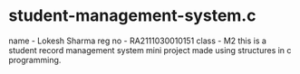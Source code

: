 # student-management-system.c

name - Lokesh Sharma
reg no - RA2111030010151
class - M2
this is a student record management system mini project made using structures in c programming.
